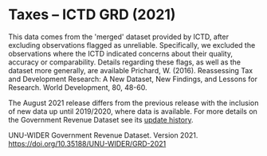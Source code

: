 # Taxes – ICTD GRD (2021)

This data comes from the 'merged' dataset provided by ICTD, after excluding observations flagged as unreliable. Specifically, we excluded the observations where the ICTD indicated concerns about their quality, accuracy or comparability. Details regarding these flags, as well as the dataset more generally, are available Prichard, W. (2016). Reassessing Tax and Development Research: A New Dataset, New Findings, and Lessons for Research. World Development, 80, 48-60.

The August 2021 release differs from the previous release with the inclusion of new data up until 2019/2020, where data is available. For more details on the Government Revenue Dataset see its <a href="https://www.wider.unu.edu/about-grd">update history</a>. 

UNU-WIDER Government Revenue Dataset. Version 2021. https://doi.org/10.35188/UNU-WIDER/GRD-2021